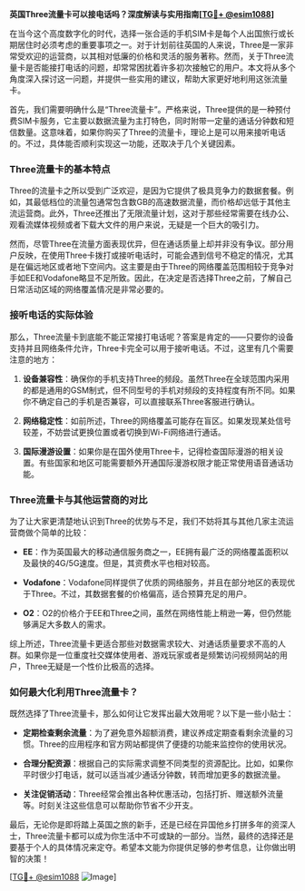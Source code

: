 **英国Three流量卡可以接电话吗？深度解读与实用指南[[TG💪+ @esim1088](https://t.me/s/esim1088)]**

在当今这个高度数字化的时代，选择一张合适的手机SIM卡是每个人出国旅行或长期居住时必须考虑的重要事项之一。对于计划前往英国的人来说，Three是一家非常受欢迎的运营商，以其相对低廉的价格和灵活的服务著称。然而，关于Three流量卡是否能接打电话的问题，却常常困扰着许多初次接触它的用户。本文将从多个角度深入探讨这一问题，并提供一些实用的建议，帮助大家更好地利用这张流量卡。

首先，我们需要明确什么是“Three流量卡”。严格来说，Three提供的是一种预付费SIM卡服务，它主要以数据流量为主打特色，同时附带一定量的通话分钟数和短信数量。这意味着，如果你购买了Three的流量卡，理论上是可以用来接听电话的。不过，具体能否顺利实现这一功能，还取决于几个关键因素。

### Three流量卡的基本特点

Three的流量卡之所以受到广泛欢迎，是因为它提供了极具竞争力的数据套餐。例如，其最低档位的流量包通常包含数GB的高速数据流量，而价格却远低于其他主流运营商。此外，Three还推出了无限流量计划，这对于那些经常需要在线办公、观看流媒体视频或者下载大文件的用户来说，无疑是一个巨大的吸引力。

然而，尽管Three在流量方面表现优异，但在通话质量上却并非没有争议。部分用户反映，在使用Three卡拨打或接听电话时，可能会遇到信号不稳定的情况，尤其是在偏远地区或者地下空间内。这主要是由于Three的网络覆盖范围相较于竞争对手如EE和Vodafone略显不足所致。因此，在决定是否选择Three之前，了解自己日常活动区域的网络覆盖情况是非常必要的。

### 接听电话的实际体验

那么，Three流量卡到底能不能正常接打电话呢？答案是肯定的——只要你的设备支持并且网络条件允许，Three卡完全可以用于接听电话。不过，这里有几个需要注意的地方：

1. **设备兼容性**：确保你的手机支持Three的频段。虽然Three在全球范围内采用的都是通用的GSM制式，但不同型号的手机对频段的支持程度有所不同。如果你不确定自己的手机是否兼容，可以直接联系Three客服进行确认。
   
2. **网络稳定性**：如前所述，Three的网络覆盖可能存在盲区。如果发现某处信号较差，不妨尝试更换位置或者切换到Wi-Fi网络进行通话。

3. **国际漫游设置**：如果你是在国外使用Three卡，记得检查国际漫游的相关设置。有些国家和地区可能需要额外开通国际漫游权限才能正常使用语音通话功能。

### Three流量卡与其他运营商的对比

为了让大家更清楚地认识到Three的优势与不足，我们不妨将其与其他几家主流运营商做个简单的比较：

- **EE**：作为英国最大的移动通信服务商之一，EE拥有最广泛的网络覆盖面积以及最快的4G/5G速度。但是，其资费水平也相对较高。
  
- **Vodafone**：Vodafone同样提供了优质的网络服务，并且在部分地区的表现优于Three。不过，其数据套餐的价格偏高，适合预算充足的用户。

- **O2**：O2的价格介于EE和Three之间，虽然在网络性能上稍逊一筹，但仍然能够满足大多数人的需求。

综上所述，Three流量卡更适合那些对数据需求较大、对通话质量要求不高的人群。如果你是一位重度社交媒体使用者、游戏玩家或者是频繁访问视频网站的用户，Three无疑是一个性价比极高的选择。

### 如何最大化利用Three流量卡？

既然选择了Three流量卡，那么如何让它发挥出最大效用呢？以下是一些小贴士：

- **定期检查剩余流量**：为了避免意外超额消费，建议养成定期查看剩余流量的习惯。Three的应用程序和官方网站都提供了便捷的功能来监控你的使用状况。
  
- **合理分配资源**：根据自己的实际需求调整不同类型的资源配比。比如，如果你平时很少打电话，就可以适当减少通话分钟数，转而增加更多的数据流量。

- **关注促销活动**：Three经常会推出各种优惠活动，包括打折、赠送额外流量等。时刻关注这些信息可以帮助你节省不少开支。

最后，无论你是即将踏上英国之旅的新手，还是已经在异国他乡打拼多年的资深人士，Three流量卡都可以成为你生活中不可或缺的一部分。当然，最终的选择还是要基于个人的具体情况来定夺。希望本文能为你提供足够的参考信息，让你做出明智的决策！

[[TG💪+ @esim1088](https://t.me/s/esim1088) ![Image](https://i.postimg.cc/4NQfJmqS/Snipaste-2025-05-13-00-14-12.png)]